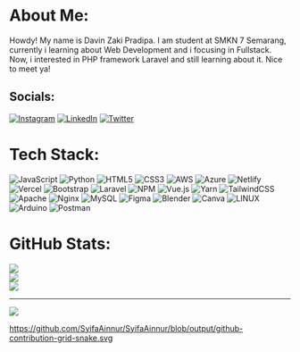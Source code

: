 # About Me:
Howdy! My name is Davin Zaki Pradipa. I am student at SMKN 7 Semarang, currently i learning about Web Development and i focusing in Fullstack. Now, i interested in PHP framework Laravel and still learning about it. Nice to meet ya!


## Socials:
[![Instagram](https://img.shields.io/badge/Instagram-%23E4405F.svg?logo=Instagram&logoColor=white)](https://instagram.com/davinzakip) [![LinkedIn](https://img.shields.io/badge/LinkedIn-%230077B5.svg?logo=linkedin&logoColor=white)](https://linkedin.com/in/davinzaki) [![Twitter](https://img.shields.io/badge/Twitter-%231DA1F2.svg?logo=Twitter&logoColor=white)](https://twitter.com/davinzaki11) 

# Tech Stack:
![JavaScript](https://img.shields.io/badge/javascript-%23323330.svg?style=flat&logo=javascript&logoColor=%23F7DF1E) ![Python](https://img.shields.io/badge/python-3670A0?style=flat&logo=python&logoColor=ffdd54) ![HTML5](https://img.shields.io/badge/html5-%23E34F26.svg?style=flat&logo=html5&logoColor=white) ![CSS3](https://img.shields.io/badge/css3-%231572B6.svg?style=flat&logo=css3&logoColor=white) ![AWS](https://img.shields.io/badge/AWS-%23FF9900.svg?style=flat&logo=amazon-aws&logoColor=white) ![Azure](https://img.shields.io/badge/azure-%230072C6.svg?style=flat&logo=azure-devops&logoColor=white) ![Netlify](https://img.shields.io/badge/netlify-%23000000.svg?style=flat&logo=netlify&logoColor=#00C7B7) ![Vercel](https://img.shields.io/badge/vercel-%23000000.svg?style=flat&logo=vercel&logoColor=white) ![Bootstrap](https://img.shields.io/badge/bootstrap-%23563D7C.svg?style=flat&logo=bootstrap&logoColor=white) ![Laravel](https://img.shields.io/badge/laravel-%23FF2D20.svg?style=flat&logo=laravel&logoColor=white) ![NPM](https://img.shields.io/badge/NPM-%23000000.svg?style=flat&logo=npm&logoColor=white) ![Vue.js](https://img.shields.io/badge/vuejs-%2335495e.svg?style=flat&logo=vuedotjs&logoColor=%234FC08D) ![Yarn](https://img.shields.io/badge/yarn-%232C8EBB.svg?style=flat&logo=yarn&logoColor=white) ![TailwindCSS](https://img.shields.io/badge/tailwindcss-%2338B2AC.svg?style=flat&logo=tailwind-css&logoColor=white) ![Apache](https://img.shields.io/badge/apache-%23D42029.svg?style=flat&logo=apache&logoColor=white) ![Nginx](https://img.shields.io/badge/nginx-%23009639.svg?style=flat&logo=nginx&logoColor=white) ![MySQL](https://img.shields.io/badge/mysql-%2300f.svg?style=flat&logo=mysql&logoColor=white) 	![Figma](https://img.shields.io/badge/figma-%23F24E1E.svg?style=flat&logo=figma&logoColor=white) ![Blender](https://img.shields.io/badge/blender-%23F5792A.svg?style=flat&logo=blender&logoColor=white) ![Canva](https://img.shields.io/badge/Canva-%2300C4CC.svg?style=flat&logo=Canva&logoColor=white) ![LINUX](https://img.shields.io/badge/Linux-FCC624?style=flat&logo=linux&logoColor=black) ![Arduino](https://img.shields.io/badge/-Arduino-00979D?style=flat&logo=Arduino&logoColor=white) ![Postman](https://img.shields.io/badge/Postman-FF6C37?style=flat&logo=postman&logoColor=white)
# GitHub Stats:
![](https://github-readme-stats.vercel.app/api?username=davinzaki&theme=dark&hide_border=false&include_all_commits=true&count_private=true)<br/>
![](https://github-readme-streak-stats.herokuapp.com/?user=davinzaki&theme=dark&hide_border=false)<br/>
![](https://github-readme-stats.vercel.app/api/top-langs/?username=davinzaki&theme=dark&hide_border=false&include_all_commits=true&count_private=true&layout=compact)

---
[![](https://visitcount.itsvg.in/api?id=davinzaki&icon=0&color=12)](https://visitcount.itsvg.in)

https://github.com/SyifaAinnur/SyifaAinnur/blob/output/github-contribution-grid-snake.svg
<!-- Proudly created with GPRM ( https://gprm.itsvg.in ) -->
